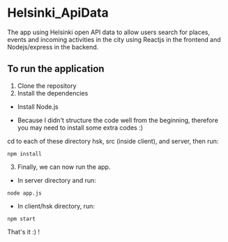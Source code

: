 # Helsinki_ApiData

The app using Helsinki open API data to allow users search for places, events and incoming activities in the city
using Reactjs in the frontend and Nodejs/express in the backend.

## To run the application

1. Clone the repository
2. Install the dependencies
- Install Node.js

- Because I didn't structure the code well from the beginning, therefore you may need to install some extra codes :)

cd to each of these directory hsk, src (inside client), and server, then run:
```
npm install
```
3. Finally, we can now run the app.
- In server directory and run:
```
node app.js
```
- In client/hsk directory, run:
```
npm start
```

That's it :) !
